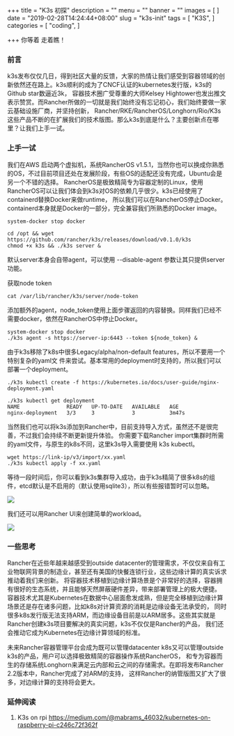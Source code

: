 +++
title = "K3s 初探"
description = ""
menu = ""
banner = ""
images = [
]
date = "2019-02-28T14:24:44+08:00"
slug = "k3s-init"
tags = [
    "K3S",
]
categories = [
    "coding",
]

+++
你等着 走着瞧！
<!--more-->

### 前言  
k3s发布仅仅几日，得到社区大量的反馈，大家的热情让我们感受到容器领域的创新依然还在路上。k3s顺利的成为了CNCF认证的kubernetes发行版，k3s的Github star数逼近3k，
容器技术圈广受尊重的大师Kelsey Hightower也发出推文表示赞赏。而Rancher所做的一切就是我们始终没有忘记初心，我们始终要做一家云基础设施厂商，并坚持创新，
Rancher/RKE/RancherOS/Longhorn/Rio/K3s这些产品不断的在扩展我们的技术版图。那么k3s到底是什么？主要创新点在哪里？让我们上手一试。

### 上手一试  
我们在AWS 启动两个虚拟机，系统RancherOS v1.5.1，当然你也可以换成你熟悉的OS，不过目前项目还处在发展阶段，有些OS的适配还没有完成，Ubuntu会是另一个不错的选择。
RancherOS是极致精简专为容器定制的Linux，使用RancherOS可以让我们体会到k3s对OS的依赖几乎很少。k3s已经使用了containerd替换Docker来做runtime，
所以我们可以在RancherOS停止Docker。containerd本身就是Docker的一部分，完全兼容我们所熟悉的Docker image。

```
system-docker stop docker

cd /opt && wget https://github.com/rancher/k3s/releases/download/v0.1.0/k3s
chmod +x k3s && ./k3s server &
```
默认server本身会自带agent，可以使用 --disable-agent 参数让其只提供server功能。

获取node token

```
cat /var/lib/rancher/k3s/server/node-token
```

添加额外的agent，node_token使用上面步骤返回的内容替换。同样我们已经不需要docker，依然在RancherOS中停止Docker。

```
system-docker stop docker
./k3s agent -s https://server-ip:6443 --token ${node_token} &
```

由于k3s移除了k8s中很多Legacy/alpha/non-default features，所以不要用一个特别复杂的yaml文 件来尝试。基本常用的deployment时支持的，所以我们可以部署一个deployment。

```
./k3s kubectl create -f https://kubernetes.io/docs/user-guide/nginx-deployment.yaml

./k3s kubectl get deployment
NAME               READY   UP-TO-DATE   AVAILABLE   AGE
nginx-deployment   3/3     3            3           3m47s
```

当然我们也可以将k3s添加到Rancher中，目前支持导入方式，虽然还不是很完善，不过我们会持续不断更新提升体验。
你需要下载Rancher import集群时所需的yaml文件，与原生的k8s不同，这里k3s导入需要使用 k3s kubectl。

```
wget https://link-ip/v3/import/xx.yaml
./k3s kubectl apply -f xx.yaml
```

等待一段时间后，你可以看到k3s集群导入成功，由于k3s精简了很多k8s的组件，etcd默认是不启用的（默认使用sqlite3），所以有些报错暂时可以忽略。

![](https://ws1.sinaimg.cn/large/006tKfTcly1g0m4oedsjsj31p40u0ta6.jpg)


我们还可以用Rancher UI来创建简单的workload。

![](https://ws1.sinaimg.cn/large/006tKfTcly1g0m4pcel60j31dm0nmq3o.jpg)

### 一些思考  
Rancher在近些年越来越感受到outside datacenter的管理需求，不仅仅来自有工业物联网背景的制造业，甚至还有美国的快餐连锁行业，这些边缘计算的真实诉求推动着我们来创新。
将容器技术移植到边缘计算场景是个非常好的选择，容器拥有很好的生态系统，并且能够天然屏蔽硬件差异，带来部署管理上的极大便捷。
容器技术尤其是Kubernetes在数据中心层面愈发成熟，但是完全移植到边缘计算场景还是存在诸多问题，比如k8s对计算资源的消耗是边缘设备无法承受的，
同时很多k8s发行版无法支持ARM，而边缘设备目前是以ARM居多。这些其实就是Rancher创建k3s项目要解决的真实问题，k3s不仅仅是Rancher的产品，
我们还会推动它成为Kubernetes在边缘计算领域的标准。

未来Rancher容器管理平台会成为既可以管理datacenter k8s又可以管理outside k3s的产品，用户可以选择极致精简的容器操作系统RancherOS，
和专为容器而生的存储系统Longhorn来满足云内部和云之间的存储需求。在即将发布Rancher 2.2版本中，Rancher完成了对ARM的支持，
这样Rancher的纳管版图又扩大了很多，对边缘计算的支持将会更大。

### 延伸阅读  
1. K3s on rpi https://medium.com/@mabrams_46032/kubernetes-on-raspberry-pi-c246c72f362f
